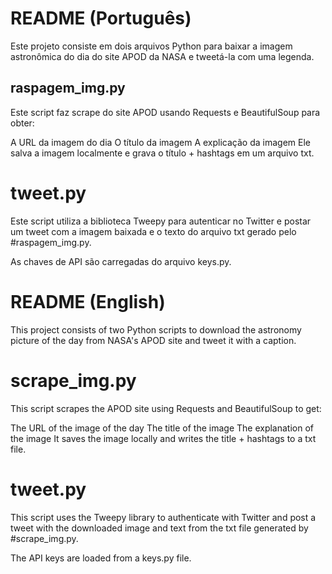 # README (Português)
Este projeto consiste em dois arquivos Python para baixar a imagem astronômica do dia do site APOD da NASA e tweetá-la com uma legenda.

## raspagem_img.py
Este script faz scrape do site APOD usando Requests e BeautifulSoup para obter:

A URL da imagem do dia
O título da imagem
A explicação da imagem
Ele salva a imagem localmente e grava o título + hashtags em um arquivo txt.

# tweet.py
Este script utiliza a biblioteca Tweepy para autenticar no Twitter e postar um tweet com a imagem baixada e o texto do arquivo txt gerado pelo #raspagem_img.py.

As chaves de API são carregadas do arquivo keys.py.


##
##
# README (English)
This project consists of two Python scripts to download the astronomy picture of the day from NASA's APOD site and tweet it with a caption.

# scrape_img.py
This script scrapes the APOD site using Requests and BeautifulSoup to get:

The URL of the image of the day
The title of the image
The explanation of the image
It saves the image locally and writes the title + hashtags to a txt file.

# tweet.py
This script uses the Tweepy library to authenticate with Twitter and post a tweet with the downloaded image and text from the txt file generated by #scrape_img.py.

The API keys are loaded from a keys.py file.
